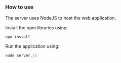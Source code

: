 ### How to use
The server uses NodeJS to host the web application.

Install the npm libraries using:

```
npm install
```

Run the application using:

```javascript
node server.js
```

